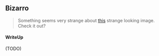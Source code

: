 ## Bizarro

> Something seems very strange about [this](./2ae268c6f12979b06e75ae8a093dba96b340b41c_crpt.png) strange looking image. Check it out?

#### WriteUp

(TODO)